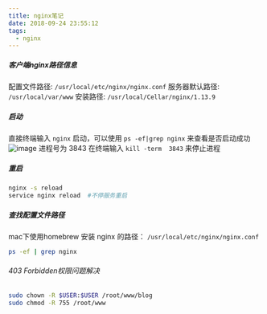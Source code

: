 ```yaml
---
title: nginx笔记
date: 2018-09-24 23:55:12
tags:
  - nginx
---
```


##### 客户端nginx路径信息
配置文件路径: `/usr/local/etc/nginx/nginx.conf`
服务器默认路径: `/usr/local/var/www`
安装路径: `/usr/local/Cellar/nginx/1.13.9`

##### 启动
直接终端输入 `nginx` 启动，可以使用  `ps -ef|grep nginx` 来查看是否启动成功
![image](http://ywx.store:86/kodexplorer/data/User/admin/home/图片/0073tXM5gy1fy1y37zurlj30kb047t9i.jpg)
进程号为 3843
在终端输入 `kill -term  3843` 来停止进程

##### 重启

```bash
nginx -s reload
service nginx reload  #不停服务重启
```

##### 查找配置文件路径
mac下使用homebrew 安装 nginx 的路径：
`/usr/local/etc/nginx/nginx.conf`
```bash
ps -ef | grep nginx
```

###### 403 Forbidden权限问题解决

```bash
sudo chown -R $USER:$USER /root/www/blog
sudo chmod -R 755 /root/www   
```
